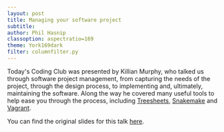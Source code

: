 ```yaml
---
layout: post
title: Managing your software project
subtitle: 
author: Phil Hasnip
classoption: aspectratio=169
theme: York169dark
filter: columnfilter.py
---
```


Today's Coding Club was presented by Killian Murphy, who talked us through software project management, from capturing the needs of the project, through the design process, to implementing and, ultimately, maintaining the software. Along the way he covered many useful tools to help ease you through the process, including [Treesheets][treesheets], [Snakemake][snakemake] and [Vagrant][vagrant].

You can find the original slides for this talk [here][slides].

[slides]: /slides/2017-09-08-managing-software-projects.pdf

[snakemake]: https://snakemake.readthedocs.io/en/stable/

[treesheets]: http://strlen.com/treesheets/

[vagrant]: https://www.vagrantup.com/